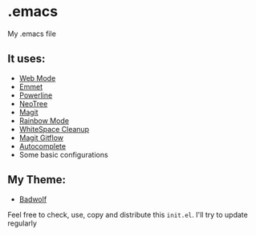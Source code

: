 # .emacs
My .emacs file

## It uses:
* [Web Mode](http://web-mode.org/)
* [Emmet](https://github.com/smihica/emmet-mode)
* [Powerline](https://github.com/milkypostman/powerline)
* [NeoTree](https://github.com/jaypei/emacs-neotree)
* [Magit](https://magit.vc/)
* [Rainbow Mode](https://julien.danjou.info/projects/emacs-packages)
* [WhiteSpace Cleanup](https://github.com/purcell/whitespace-cleanup-mode)
* [Magit Gitflow](https://github.com/jtatarik/magit-gitflow)
* [Autocomplete](https://github.com/auto-complete/auto-complete)
* Some basic configurations

## My Theme:
* [Badwolf](https://github.com/bkruczyk/badwolf-emacs)

Feel free to check, use, copy and distribute this `init.el`. I'll try to update regularly
